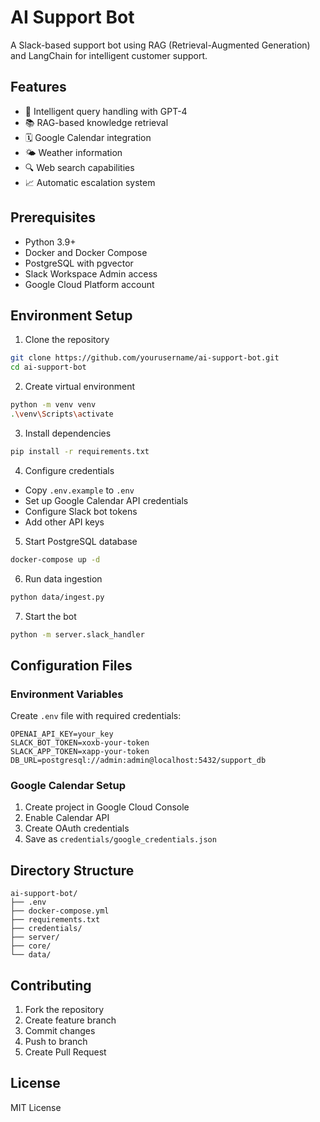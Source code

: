 # AI Support Bot

A Slack-based support bot using RAG (Retrieval-Augmented Generation) and LangChain for intelligent customer support.

## Features

- 🤖 Intelligent query handling with GPT-4
- 📚 RAG-based knowledge retrieval
- 🗓️ Google Calendar integration
- 🌤️ Weather information
- 🔍 Web search capabilities
- 📈 Automatic escalation system

## Prerequisites

- Python 3.9+
- Docker and Docker Compose
- PostgreSQL with pgvector
- Slack Workspace Admin access
- Google Cloud Platform account

## Environment Setup

1. Clone the repository
```bash
git clone https://github.com/yourusername/ai-support-bot.git
cd ai-support-bot
```

2. Create virtual environment
```bash
python -m venv venv
.\venv\Scripts\activate
```

3. Install dependencies
```bash
pip install -r requirements.txt
```

4. Configure credentials
- Copy `.env.example` to `.env`
- Set up Google Calendar API credentials
- Configure Slack bot tokens
- Add other API keys

5. Start PostgreSQL database
```bash
docker-compose up -d
```

6. Run data ingestion
```bash
python data/ingest.py
```

7. Start the bot
```bash
python -m server.slack_handler
```

## Configuration Files

### Environment Variables
Create `.env` file with required credentials:
```env
OPENAI_API_KEY=your_key
SLACK_BOT_TOKEN=xoxb-your-token
SLACK_APP_TOKEN=xapp-your-token
DB_URL=postgresql://admin:admin@localhost:5432/support_db
```

### Google Calendar Setup
1. Create project in Google Cloud Console
2. Enable Calendar API
3. Create OAuth credentials
4. Save as `credentials/google_credentials.json`

## Directory Structure
```
ai-support-bot/
├── .env
├── docker-compose.yml
├── requirements.txt
├── credentials/
├── server/
├── core/
└── data/
```

## Contributing
1. Fork the repository
2. Create feature branch
3. Commit changes
4. Push to branch
5. Create Pull Request

## License
MIT License